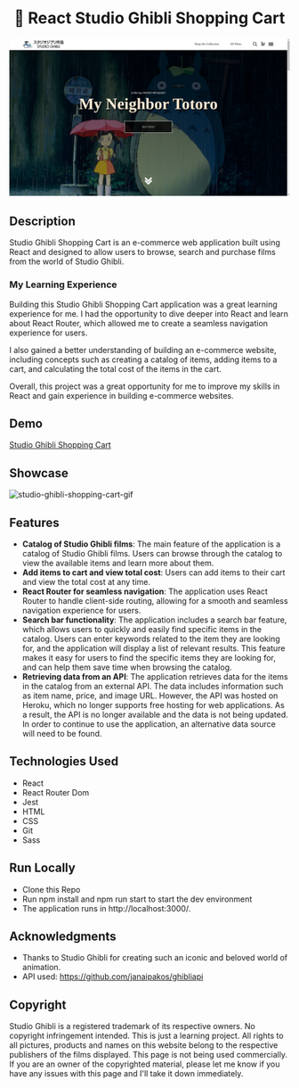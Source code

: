 <h1 align="center">🛒 React Studio Ghibli Shopping Cart</h1>

![studio-ghibli-shopping-cart-screenshot](./readmeassets/react-shopping-cart-screenshot-.png)

## Description

Studio Ghibli Shopping Cart is an e-commerce web application built using React and designed to allow users to browse, search and purchase films from the world of Studio Ghibli.

### My Learning Experience

Building this Studio Ghibli Shopping Cart application was a great learning experience for me. I had the opportunity to dive deeper into React and learn about React Router, which allowed me to create a seamless navigation experience for users.

I also gained a better understanding of building an e-commerce website, including concepts such as creating a catalog of items, adding items to a cart, and calculating the total cost of the items in the cart.

Overall, this project was a great opportunity for me to improve my skills in React and gain experience in building e-commerce websites.

## Demo

[Studio Ghibli Shopping Cart](https://wolfushima.github.io/react-shopping-cart/)

## Showcase

![studio-ghibli-shopping-cart-gif](./readmeassets/studio-ghibli-shopping-cart.gif)

## Features

- **Catalog of Studio Ghibli films**: The main feature of the application is a catalog of Studio Ghibli films. Users can browse through the catalog to view the available items and learn more about them.
- **Add items to cart and view total cost**: Users can add items to their cart and view the total cost at any time.
- **React Router for seamless navigation**: The application uses React Router to handle client-side routing, allowing for a smooth and seamless navigation experience for users.
- **Search bar functionality**: The application includes a search bar feature, which allows users to quickly and easily find specific items in the catalog. Users can enter keywords related to the item they are looking for, and the application will display a list of relevant results. This feature makes it easy for users to find the specific items they are looking for, and can help them save time when browsing the catalog.
- **Retrieving data from an API**: The application retrieves data for the items in the catalog from an external API. The data includes information such as item name, price, and image URL. However, the API was hosted on Heroku, which no longer supports free hosting for web applications. As a result, the API is no longer available and the data is not being updated. In order to continue to use the application, an alternative data source will need to be found.

## Technologies Used

- React
- React Router Dom
- Jest
- HTML
- CSS
- Git
- Sass

## Run Locally

- Clone this Repo
- Run npm install and npm run start to start the dev environment
- The application runs in http://localhost:3000/.

## Acknowledgments

- Thanks to Studio Ghibli for creating such an iconic and beloved world of animation.
- API used: https://github.com/janaipakos/ghibliapi

## Copyright

Studio Ghibli is a registered trademark of its respective owners. No copyright infringement intended. This is just a learning project.
All rights to all pictures, products and names on this website belong to the respective publishers of the films displayed. This page is not being used commercially. If you are an owner of the copyrighted material, please let me know if you have any issues with this page and I'll take it down immediately.
